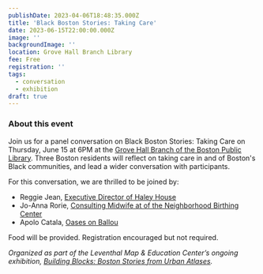 ```yaml
---
publishDate: 2023-04-06T18:48:35.000Z
title: 'Black Boston Stories: Taking Care'
date: 2023-06-15T22:00:00.000Z
image: ''
backgroundImage: ''
location: Grove Hall Branch Library
fee: Free
registration: ''
tags:
  - conversation
  - exhibition
draft: true
---
```


### About this event

Join us for a panel conversation on Black Boston Stories: Taking Care on Thursday, June 15 at 6PM at the [Grove Hall Branch of the Boston Public Library](https://www.bpl.org/locations/grove-hall/). Three Boston residents will reflect on taking care in and of Boston's Black communities, and lead a wider conversation with participants.

For this conversation, we are thrilled to be joined by:

* Reggie Jean, [Executive Director of Haley House](https://haleyhouse.org/our-people/)
* Jo-Anna Rorie, [Consulting Midwife at of the Neighborhood Birthing Center](https://neighborhoodbirthcenter.org/staff)
*  Apolo Catala, [Oases on Ballou ](https://www.thecarrotproject.org/wp-content/uploads/2021/03/Oasis_Client_Update_2020.8691901.pdf)

Food will be provided. Registration encouraged but not required.

*Organized as part of the Leventhal Map & Education Center’s ongoing exhibition, [Building Blocks: Boston Stories from Urban Atlases](https://www.leventhalmap.org/about/press-releases/new-exhibition-building-blocks-boston-stories-from-urban-atlases-opens-at-leventhal-map-education-center-january-13-2023-1/).*
